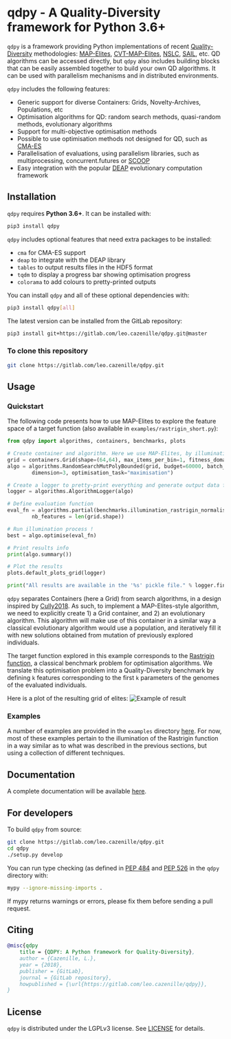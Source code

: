 # qdpy - A Quality-Diversity framework for Python 3.6+

`qdpy` is a framework providing Python implementations of recent [Quality-Diversity](https://www.frontiersin.org/articles/10.3389/frobt.2016.00040/full) methodologies: [MAP-Elites](https://arxiv.org/abs/1504.04909), [CVT-MAP-Elites](https://arxiv.org/pdf/1610.05729.pdf), [NSLC](https://arxiv.org/pdf/1610.05729.pdf), [SAIL](https://arxiv.org/pdf/1702.03713.pdf), etc.
QD algorithms can be accessed directly, but `qdpy` also includes building blocks that can be easily assembled together to build your own QD algorithms. It can be used with parallelism mechanisms and in distributed environments.

`qdpy` includes the following features:
 * Generic support for diverse Containers: Grids, Novelty-Archives, Populations, etc
 * Optimisation algorithms for QD: random search methods, quasi-random methods, evolutionary algorithms
 * Support for multi-objective optimisation methods
 * Possible to use optimisation methods not designed for QD, such as [CMA-ES](https://arxiv.org/pdf/1604.00772.pdf)
 * Parallelisation of evaluations, using parallelism libraries, such as multiprocessing, concurrent.futures or [SCOOP](https://github.com/soravux/scoop)
 * Easy integration with the popular [DEAP](https://github.com/DEAP/deap) evolutionary computation framework 


## Installation
`qdpy` requires **Python 3.6+**. It can be installed with:
```bash
pip3 install qdpy
```

`qdpy` includes optional features that need extra packages to be installed:
 * `cma` for CMA-ES support
 * `deap` to integrate with the DEAP library
 * `tables` to output results files in the HDF5 format
 * `tqdm` to display a progress bar showing optimisation progress
 * `colorama` to add colours to pretty-printed outputs

You can install `qdpy` and all of these optional dependencies with:
```bash
pip3 install qdpy[all]
```

The latest version can be installed from the GitLab repository:
```bash
pip3 install git+https://gitlab.com/leo.cazenille/qdpy.git@master
```

### To clone this repository

```bash
git clone https://gitlab.com/leo.cazenille/qdpy.git
```


## Usage

### Quickstart

The following code presents how to use MAP-Elites to explore the feature space of a target function (also available in `examples/rastrigin_short.py`):

```python
from qdpy import algorithms, containers, benchmarks, plots

# Create container and algorithm. Here we use MAP-Elites, by illuminating a Grid container by evolution.
grid = containers.Grid(shape=(64,64), max_items_per_bin=1, fitness_domain=((0., 1.),), features_domain=((0., 1.), (0., 1.)))
algo = algorithms.RandomSearchMutPolyBounded(grid, budget=60000, batch_size=500,
        dimension=3, optimisation_task="maximisation")

# Create a logger to pretty-print everything and generate output data files
logger = algorithms.AlgorithmLogger(algo)

# Define evaluation function
eval_fn = algorithms.partial(benchmarks.illumination_rastrigin_normalised,
        nb_features = len(grid.shape))

# Run illumination process !
best = algo.optimise(eval_fn)

# Print results info
print(algo.summary())

# Plot the results
plots.default_plots_grid(logger)

print("All results are available in the '%s' pickle file." % logger.final_filename)
```


`qdpy` separates Containers (here a Grid) from search algorithms, in a design inspired by [Cully2018](https://ieeexplore.ieee.org/stamp/stamp.jsp?arnumber=7959075).
As such, to implement a MAP-Elites-style algorithm, we need to explicitly create 1) a Grid container, and 2) an evolutionary algorithm.
This algorithm will make use of this container in a similar way a classical evolutionary algorithm would use a population, and iteratively fill it with new solutions
obtained from mutation of previously explored individuals.

The target function explored in this example corresponds to the [Rastrigin function](https://en.wikipedia.org/wiki/Rastrigin_function), a classical benchmark problem for optimisation algorithms.
We translate this optimisation problem into a Quality-Diversity benchmark by defining `k` features corresponding to the first `k` parameters of the genomes of the evaluated individuals.

Here is a plot of the resulting grid of elites:
![Example of result](.description/performancesGrid.png)


### Examples
A number of examples are provided in the `examples` directory [here](https://gitlab.com/leo.cazenille/qdpy/tree/master/examples).
For now, most of these examples pertain to the illumination of the Rastrigin function in a way similar as to what was described in the previous sections, but using a collection of different techniques.




## Documentation
A complete documentation will be available [here](https://leo.cazenille.gitlab.io/qdpy/).


## For developers

To build `qdpy` from source:
```bash
git clone https://gitlab.com/leo.cazenille/qdpy.git
cd qdpy
./setup.py develop
```

You can run type checking (as defined in [PEP 484](https://www.python.org/dev/peps/pep-0484/) and [PEP 526](https://www.python.org/dev/peps/pep-0526/) in the `qdpy` directory with:
```bash
mypy --ignore-missing-imports .
```

If mypy returns warnings or errors, please fix them before sending a pull request.


## Citing

```bibtex
@misc{qdpy
    title = {QDPY: A Python framework for Quality-Diversity},
    author = {Cazenille, L.},
    year = {2018},
    publisher = {GitLab},
    journal = {GitLab repository},
    howpublished = {\url{https://gitlab.com/leo.cazenille/qdpy}},
}
```


## License

`qdpy` is distributed under the LGPLv3 license. See [LICENSE](LICENSE) for details.

